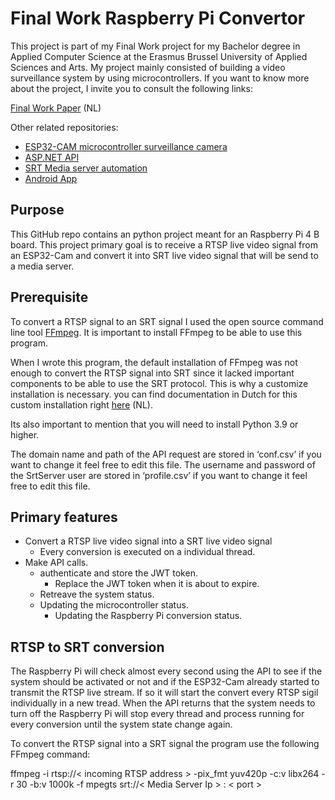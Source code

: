 # Final Work Raspberry Pi Convertor
This project is part of my Final Work project for my Bachelor degree in Applied Computer Science at the Erasmus Brussel University of Applied Sciences and Arts.
My project mainly consisted of building a video surveillance system by using microcontrollers.
If you want to know more about the project, I invite you to consult the following links:

[Final Work Paper](https://github.com/JonathanDeWit/FinalWorkRaspberryPiConvertor/blob/master/FinalWorkPaper.pdf) (NL)

Other related repositories:
* [ESP32-CAM microcontroller surveillance camera](https://github.com/JonathanDeWit/FinalWorkESP32CamLiveCamera)
* [ASP.NET API](https://github.com/JonathanDeWit/FinalWorkApi)
* [SRT Media server automation](https://github.com/JonathanDeWit/FinalWorkSrtServer)
* [Android App](https://github.com/JonathanDeWit/FinalWorkAndroidApp)

 ## Purpose
This GitHub repo contains an python project meant for an Raspberry Pi 4 B board.
This project primary goal is to receive a RTSP live video signal from an ESP32-Cam and convert it into SRT live video signal that will be send to a media server.


 ## Prerequisite
To convert a RTSP signal to an SRT signal I used the open source command line tool [FFmpeg](https://ffmpeg.org/). It is important to install FFmpeg to be able to use this program. 

When I wrote this program, the default installation of FFmpeg was not enough to convert the RTSP signal into SRT since it lacked important components to be able to use the SRT protocol. This is why a customize installation is necessary. you can find documentation in Dutch for this custom installation right [here](https://github.com/JonathanDeWit/FinalWorkRaspberryPiConvertor/blob/master/FFmpegCustomInstallGuid.pdf) (NL).

Its also important to mention that you will need to install Python 3.9 or higher.

The domain name and path of the API request are stored in ‘conf.csv’ if you want to change it feel free to edit this file.
The username and password of the SrtServer user are stored in ‘profile.csv’ if you want to change it feel free to edit this file. 


 ## Primary features
 - Convert a RTSP live video signal into a SRT live video signal
   - Every conversion is executed on a individual thread.
 - Make API calls.
   - authenticate and store the JWT token.
     - Replace the JWT token when it is about to expire.
   - Retreave the system status.
   - Updating the microcontroller status.
     - Updating the Raspberry Pi conversion status.


 ## RTSP to SRT conversion
The Raspberry Pi will check almost every second using the API to see if the system should be activated or not and if the ESP32-Cam already started to transmit the RTSP live stream. If so it will start the convert every RTSP sigil individually in a new tread. 
When the API returns that the system needs to turn off the Raspberry Pi will stop every thread and process running for every conversion until the system state change again.

To convert the RTSP signal into a SRT signal the program use the following FFmpeg command:

ffmpeg -i rtsp://< incoming RTSP address > -pix_fmt yuv420p -c:v libx264 -r 30 -b:v 1000k -f mpegts srt://< Media Server Ip > : < port >
